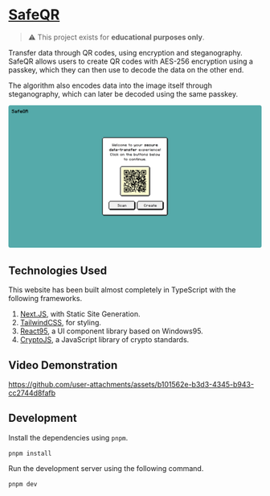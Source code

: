 # [SafeQR](https://safeqr.abhigyantrips.dev)

> ⚠️ This project exists for **educational purposes only**.

Transfer data through QR codes, using encryption and steganography. SafeQR allows users to create QR codes with AES-256 encryption using a passkey, which they can then use to decode the data on the other end.

The algorithm also encodes data into the image itself through steganography, which can later be decoded using the same passkey.

![Example Screenshot](/public/example-screenshot.png)

## Technologies Used

This website has been built almost completely in TypeScript with the following frameworks.

1. [Next.JS](https://nextjs.org), with Static Site Generation.
2. [TailwindCSS](https://tailwindcss.com), for styling.
3. [React95](https://react95.github.io/React95/), a UI component library based on Windows95.
4. [CryptoJS](https://www.npmjs.com/package/crypto-js), a JavaScript library of crypto standards.

## Video Demonstration

https://github.com/user-attachments/assets/b101562e-b3d3-4345-b943-cc2744d8fafb

## Development

Install the dependencies using `pnpm`.

```console
pnpm install
```

Run the development server using the following command.

```console
pnpm dev
```

